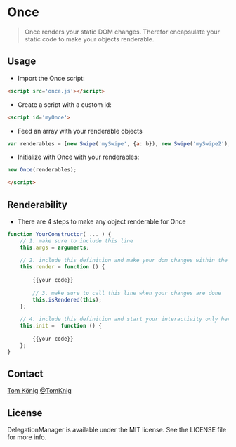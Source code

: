 # Once

> Once renders your static DOM changes. Therefor encapsulate your static code to make your objects renderable.

## Usage

* Import the Once script:
```html
<script src='once.js'></script>
```

* Create a script with a custom id:
```html
<script id='myOnce'>
```

* Feed an array with your renderable objects
```js
var renderables = [new Swipe('mySwipe', {a: b}), new Swipe('mySwipe2'), ... ]; //Swipe hast to be renderable
```

* Initialize with Once with your renderables:
```js
new Once(renderables);
```
```html
</script>
```

## Renderability

* There are 4 steps to make any object renderable for Once

```js
function YourConstructor( ... ) {
    // 1. make sure to include this line
    this.args = arguments;
    
    // 2. include this definition and make your dom changes within the defined function
    this.render = function () {
    
        {{your code}}
        
        // 3. make sure to call this line when your changes are done
        this.isRendered(this);
    };
    
    // 4. include this definition and start your interactivity only here
    this.init =  function () {
    
        {{your code}}
    };
}
```



## Contact

[Tom König](http://github.com/TomKnig) [@TomKnig](https://twitter.com/TomKnig)

## License

DelegationManager is available under the MIT license. See the LICENSE file for more info.